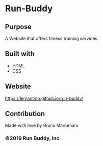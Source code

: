 # Run-Buddy
## Purpose
A Website that offers fitness training services.
## Built with 
* HTML
* CSS

## Website 
https://lernantino.github.io/run-buddy/

## Contribution
Made with love by Bruno Marcenaro

### ©️2019 Run Buddy, Inc 
